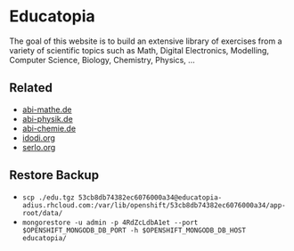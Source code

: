 # Educatopia

The goal of this website is to build an extensive library of exercises
from a variety of scientific topics such as Math, Digital Electronics,
Modelling, Computer Science, Biology, Chemistry, Physics, …


## Related

- [abi-mathe.de](http://abi-mathe.de)
- [abi-physik.de](http://abi-physik.de)
- [abi-chemie.de](http://abi-chemie.de)
- [idodi.org](http://idodi.org)
- [serlo.org](http://serlo.org)


## Restore Backup

- `scp ./edu.tgz 53cb8db74382ec6076000a34@educatopia-adius.rhcloud.com:/var/lib/openshift/53cb8db74382ec6076000a34/app-root/data/`
- `mongorestore -u admin -p 4RdZcLdbA1et --port $OPENSHIFT_MONGODB_DB_PORT -h $OPENSHIFT_MONGODB_DB_HOST educatopia/`
